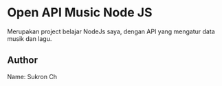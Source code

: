 # Open API Music Node JS
Merupakan project belajar NodeJs saya, dengan API yang mengatur data musik dan lagu.

## Author
Name: Sukron Ch

